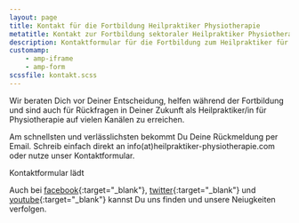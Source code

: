 ```yaml
---
layout: page
title: Kontakt für die Fortbildung Heilpraktiker Physiotherapie
metatitle: Kontakt zur Fortbildung sektoraler Heilpraktiker Physiotherapie
description: Kontaktformular für die Fortbildung zum Heilpraktiker für Physiotherapie
customamp:
    - amp-iframe
    - amp-form
scssfile: kontakt.scss
---
```


Wir beraten Dich vor Deiner Entscheidung, helfen während der Fortbildung und sind auch für Rückfragen in Deiner Zukunft als Heilpraktiker/in für Physiotherapie auf vielen Kanälen zu erreichen.

Am schnellsten und verlässlichsten bekommt Du Deine Rückmeldung per Email. Schreib einfach direkt an info(at)heilpraktiker-physiotherapie.com oder nutze unser Kontaktformular.  

<amp-iframe width="100%" height="700px" src="https://forms.office.com/Pages/ResponsePage.aspx?id=Jmn6R-JAyE2w1Ee-q3bEQTzLy2hEnqhJhg70Z0uZ3eRUNUpZM0JFVFZNWEM3Mks1VU8xWU9ERktXSi4u&amp;embed=true" layout="responsive" sandbox="allow-forms allow-scripts allow-same-origin"><p placeholder>Kontaktformular lädt</p></amp-iframe>
Auch bei [facebook]({{site.facebook_url}}){:target="_blank"}, [twitter]({{site.twitter_url}}){:target="_blank"} und [youtube]({{site.youtube_url}}){:target="_blank"} kannst Du uns finden und unsere Neiugkeiten verfolgen.  









